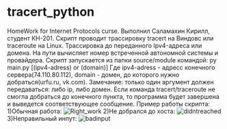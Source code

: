 # tracert_python
HomeWork for Internet Protocols curse.
Выполнил Саламахин Кирилл, студент КН-201.
Скрипт проводит трассировку tracert на Виндовс или traceroute на Linux.
Трассировка до переданного Ipv4-адреса или домена.
На пути вычисляет номер встреченной автономной системы и провайдера.
Скрипт запускается из папки source/module командой:
py main.py [(ipv4-adress) or (domain)]
Где ipv4-adress - адресс конечного сервера(74.110.80.112),
domain - домен, до которого нужно добраться(urfu.ru, vk.com).
Замечание: только один аргумент должен передаваться: либо ip, либо домен.
Если команда tracert/traceroute не смогла добраться до конечного пункта, то программа будет завершена и выведется соответствующее сообщение.
Пример работы скрипта:
1)Обычная работа: 
![Right_work](https://github.com/WallKing110/tracert_python/assets/57759414/d28b3070-7b66-49a1-b4ca-a2073fab484e)
2)Не добрался до хоста:
![didntreached](https://github.com/WallKing110/tracert_python/assets/57759414/5249451f-18b4-4590-bd1c-dcca0d9f72c5)
3)Неправильный инпут:
![badinput](https://github.com/WallKing110/tracert_python/assets/57759414/9db35eae-755d-4120-bb05-7712e7361a3a)
